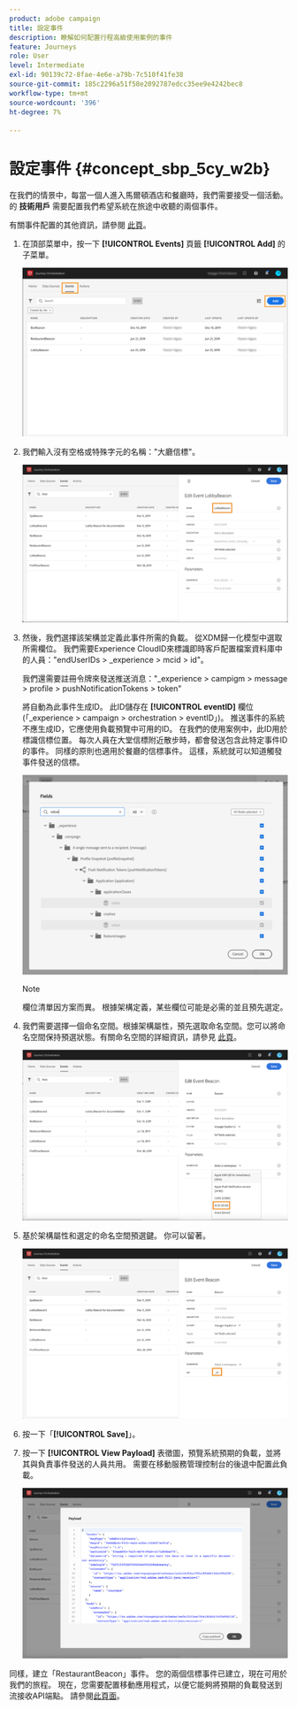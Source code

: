 ```yaml
---
product: adobe campaign
title: 設定事件
description: 瞭解如何配置行程高級使用案例的事件
feature: Journeys
role: User
level: Intermediate
exl-id: 90139c72-8fae-4e6e-a79b-7c510f41fe38
source-git-commit: 185c2296a51f58e2092787edcc35ee9e4242bec8
workflow-type: tm+mt
source-wordcount: '396'
ht-degree: 7%

---
```


# 設定事件 {#concept_sbp_5cy_w2b}

在我們的情景中，每當一個人進入馬爾頓酒店和餐廳時，我們需要接受一個活動。 的 **技術用戶** 需要配置我們希望系統在旅途中收聽的兩個事件。

有關事件配置的其他資訊，請參閱 [此頁](../event/about-events.md)。

1. 在頂部菜單中，按一下 **[!UICONTROL Events]** 頁籤 **[!UICONTROL Add]** 的子菜單。

   ![](../assets/journeyuc1_1.png)

1. 我們輸入沒有空格或特殊字元的名稱：&quot;大廳信標&quot;。

   ![](../assets/journeyuc2_1.png)

1. 然後，我們選擇該架構並定義此事件所需的負載。 從XDM歸一化模型中選取所需欄位。 我們需要Experience CloudID來標識即時客戶配置檔案資料庫中的人員：&quot;endUserIDs > _experience > mcid > id&quot;。

   我們還需要註冊令牌來發送推送消息：&quot;_experience > campigm > message > profile > pushNotificationTokens > token&quot;

   將自動為此事件生成ID。 此ID儲存在 **[!UICONTROL eventID]** 欄位(「_experience > campaign > orchestration > eventID」)。 推送事件的系統不應生成ID，它應使用負載預覽中可用的ID。 在我們的使用案例中，此ID用於標識信標位置。 每次人員在大堂信標附近散步時，都會發送包含此特定事件ID的事件。 同樣的原則也適用於餐廳的信標事件。 這樣，系統就可以知道觸發事件發送的信標。

   ![](../assets/journeyuc2_2.png)

   >[!NOTE]
   >
   >欄位清單因方案而異。 根據架構定義，某些欄位可能是必需的並且預先選定。

1. 我們需要選擇一個命名空間。根據架構屬性，預先選取命名空間。您可以將命名空間保持預選狀態。有關命名空間的詳細資訊，請參見 [此頁](../event/selecting-the-namespace.md)。

   ![](../assets/journeyuc2_4.png)

1. 基於架構屬性和選定的命名空間預選鍵。 你可以留著。

   ![](../assets/journeyuc2_4bis.png)

1. 按一下「**[!UICONTROL Save]**」。

1. 按一下 **[!UICONTROL View Payload]** 表徵圖，預覽系統預期的負載，並將其與負責事件發送的人員共用。  需要在移動服務管理控制台的後退中配置此負載。

   ![](../assets/journeyuc2_5.png)

同樣，建立「RestaurantBeacon」事件。 您的兩個信標事件已建立，現在可用於我們的旅程。 現在，您需要配置移動應用程式，以便它能夠將預期的負載發送到流接收API端點。 請參閱[此頁面](../event/additional-steps-to-send-events-to-journey-orchestration.md)。
